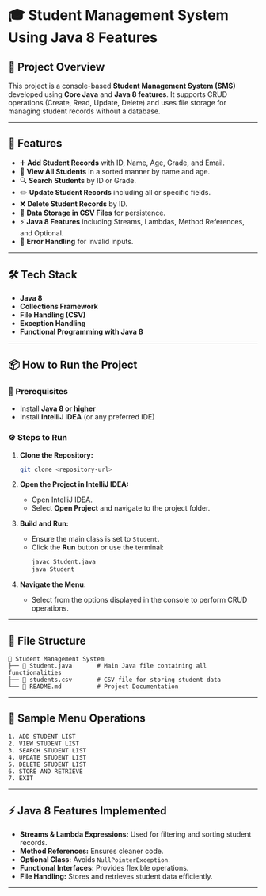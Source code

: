 # 🎓 Student Management System Using Java 8 Features

## 📖 Project Overview
This project is a console-based **Student Management System (SMS)** developed using **Core Java** and **Java 8 features**. It supports CRUD operations (Create, Read, Update, Delete) and uses file storage for managing student records without a database.

---

## 🚀 Features
- ➕ **Add Student Records** with ID, Name, Age, Grade, and Email.
- 📄 **View All Students** in a sorted manner by name and age.
- 🔍 **Search Students** by ID or Grade.
- ✏️ **Update Student Records** including all or specific fields.
- ❌ **Delete Student Records** by ID.
- 📂 **Data Storage in CSV Files** for persistence.
- ⚡ **Java 8 Features** including Streams, Lambdas, Method References, and Optional.
- 🎯 **Error Handling** for invalid inputs.

---

## 🛠️ Tech Stack
- **Java 8**
- **Collections Framework**
- **File Handling (CSV)**
- **Exception Handling**
- **Functional Programming with Java 8**

---

## 📦 How to Run the Project

### 🔧 Prerequisites
- Install **Java 8 or higher**
- Install **IntelliJ IDEA** (or any preferred IDE)

### ⚙️ Steps to Run
1. **Clone the Repository:**
   ```bash
   git clone <repository-url>
   ```

2. **Open the Project in IntelliJ IDEA:**
    - Open IntelliJ IDEA.
    - Select **Open Project** and navigate to the project folder.

3. **Build and Run:**
    - Ensure the main class is set to `Student`.
    - Click the **Run** button or use the terminal:
      ```bash
      javac Student.java
      java Student
      ```

4. **Navigate the Menu:**
    - Select from the options displayed in the console to perform CRUD operations.

---

## 📂 File Structure
```
📁 Student Management System
├── 📄 Student.java       # Main Java file containing all functionalities
├── 📄 students.csv       # CSV file for storing student data
└── 📄 README.md          # Project Documentation
```

---

## 🎯 Sample Menu Operations
```text
1. ADD STUDENT LIST
2. VIEW STUDENT LIST
3. SEARCH STUDENT LIST
4. UPDATE STUDENT LIST
5. DELETE STUDENT LIST
6. STORE AND RETRIEVE
7. EXIT
```

---

## ⚡ Java 8 Features Implemented
- **Streams & Lambda Expressions:** Used for filtering and sorting student records.
- **Method References:** Ensures cleaner code.
- **Optional Class:** Avoids `NullPointerException`.
- **Functional Interfaces:** Provides flexible operations.
- **File Handling:** Stores and retrieves student data efficiently.

---



